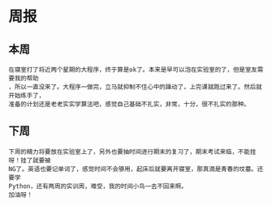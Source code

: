 # 周报
## 本周
	在寝室打了将近两个星期的大程序，终于算是ok了。本来是早可以泡在实验室的了，但是室友需要我的帮助
	，所以一直没来了。大程序一做完，立马就抑制不住心中的躁动了，上完课就跑过来了。然后就开始练手了，
	准备的计划还是老老实实学算法吧，感觉自己基础不扎实，非常，十分，很不扎实的那种。
## 下周
	下周的精力将要放在实验室上了，另外也要抽时间进行期末的复习了，期末考试来临，不能挂呀！挂了就要被
	NG了。英语也要记单词了，感觉时间不会够用，起床后就要离开寝室，那真滴是青春的坟墓。还要学
	Python，还有两周的实训周，难受，我的时间小鸟一去不回来啊。
	加油呀！

